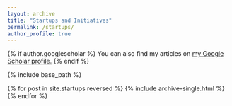 ```yaml
---
layout: archive
title: "Startups and Initiatives"
permalink: /startups/
author_profile: true
---
```


{% if author.googlescholar %}
  You can also find my articles on <u><a href="{{author.googlescholar}}">my Google Scholar profile</a>.</u>
{% endif %}

{% include base_path %}

{% for post in site.startups reversed %}
  {% include archive-single.html %}
{% endfor %}
